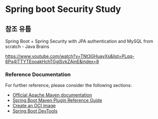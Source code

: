 # Spring boot Security Study

## 참조 유툽
Spring Boot + Spring Security with JPA authentication and MySQL from scratch - Java Brains

https://www.youtube.com/watch?v=TNt3GHuayXs&list=PLqq-6Pq4lTTYTEooakHchTGglSvkZAjnE&index=8

### Reference Documentation
For further reference, please consider the following sections:

* [Official Apache Maven documentation](https://maven.apache.org/guides/index.html)
* [Spring Boot Maven Plugin Reference Guide](https://docs.spring.io/spring-boot/docs/2.3.3.RELEASE/maven-plugin/reference/html/)
* [Create an OCI image](https://docs.spring.io/spring-boot/docs/2.3.3.RELEASE/maven-plugin/reference/html/#build-image)
* [Spring Boot DevTools](https://docs.spring.io/spring-boot/docs/2.3.3.RELEASE/reference/htmlsingle/#using-boot-devtools)

